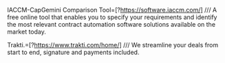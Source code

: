 IACCM-CapGemini Comparison Tool=[?https://software.iaccm.com/] /// A free online tool that enables you to specify your requirements and identify the most relevant contract automation software solutions available on the market today.

Trakti.=[?https://www.trakti.com/home/] /// We streamline your deals from start to end, signature and payments included.